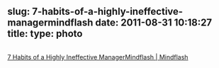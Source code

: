 slug: 7-habits-of-a-highly-ineffective-managermindflash
date: 2011-08-31 10:18:27
title: 
type: photo
---

<a href="http://www.mindflash.com/blog/2011/08/7-habits-of-a-highly-ineffective-manager/?view=mindflashgraphic"><img src="{{@asset.url swerner/tumblr/2011-08-31-7-habits-of-a-highly-ineffective-managermindflash-069a7aad52.png}}" alt=""/></a>

[7 Habits of a Highly Ineffective ManagerMindflash | Mindflash](http://www.mindflash.com/blog/2011/08/7-habits-of-a-highly-ineffective-manager/?view=mindflashgraphic)
